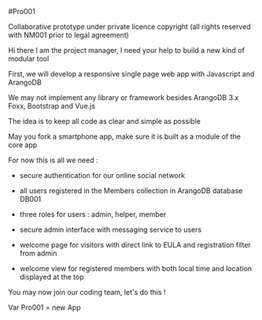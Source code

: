 #Pro001

Collaborative prototype under private licence copyright (all rights reserved with NM001 prior to legal agreement)


Hi there I am the project manager, I need your help to build a new kind of modular tool

First, we will develop a responsive single page web app with Javascript and ArangoDB 

We may not implement any library or framework besides ArangoDB 3.x Foxx, Bootstrap and Vue.js 

The idea is to keep all code as clear and simple as possible

May you fork a smartphone app, make sure it is built as a module of the core app


For now this is all we need :

- secure authentication for our online social network 

- all users registered in the Members collection in ArangoDB database DB001

- three roles for users : admin, helper, member 

- secure admin interface with messaging service to users

- welcome page for visitors with direct link to EULA and registration filter from admin

- welcome view for registered members with both local time and location displayed at the top


You may now join our coding team, let's do this !

Var Pro001 = new App















